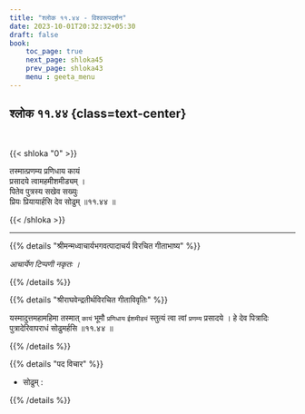 ```yaml
---
title: "श्लोक ११.४४ - विश्वरूपदर्शन"
date: 2023-10-01T20:32:32+05:30
draft: false
book:
    toc_page: true
    next_page: shloka45
    prev_page: shloka43
    menu : geeta_menu
---
```




## श्लोक ११.४४ {class=text-center}

<br/>

{{< shloka  "0"  >}}

तस्मात्प्रणम्य प्रणिधाय कायं  
प्रसादये त्वामहमीशमीड्यम् ।    
पितेव पुत्रस्य सखेव सख्युः  
प्रियः प्रियायार्हसि देव सोढुम् ॥११.४४ ॥

{{< /shloka >}}

---


{{% details "श्रीमन्मध्वाचार्यभगवत्पादाचर्य विरचित  गीताभाष्य" %}}

*आचार्येण टिप्पणी नकृतः ।*

{{% /details %}}



{{% details "श्रीराघवेन्द्रतीर्थविरचित गीताविवृतिः" %}}

यस्मादुत्तमहामहिमा तस्मात् `कायं` भूमौ `प्रणिधाय` 
`ईशमीड्यं` स्तुत्यं त्वा त्वां `प्रणम्य` प्रसादये ।
हे देव पित्रादिः पुत्रादेरिवापराधं सोढुमर्हसि 
॥११.४४ ॥

{{% /details %}}



{{% details "पद विचार" %}}

- सोढुम् :  

{{% /details %}}
